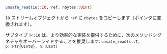 ```julia
unsafe_read(io::IO, ref, nbytes::UInt)
```

`IO` ストリームオブジェクトから `ref` に `nbytes` をコピーします（ポインタに変換されます）。

サブタイプ `T<:IO` は、より効率的な実装を提供するために、次のメソッドシグネチャをオーバーライドすることを推奨します: `unsafe_read(s::T, p::Ptr{UInt8}, n::UInt)`
